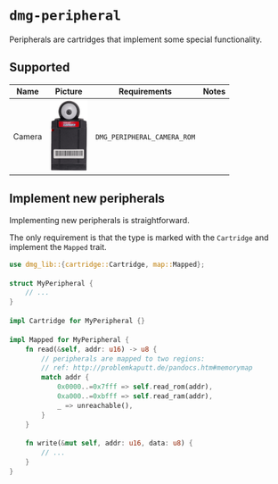 # `dmg-peripheral`

Peripherals are cartridges that implement some special functionality.

## Supported

| Name | Picture | Requirements | Notes 
| --- | :---: | --- | ---
| Camera | ![](assets/camera.png) | `DMG_PERIPHERAL_CAMERA_ROM` |

## Implement new peripherals

Implementing new peripherals is straightforward.

The only requirement is that the type is marked with the `Cartridge` and implement the `Mapped` trait.

```Rust
use dmg_lib::{cartridge::Cartridge, map::Mapped};

struct MyPeripheral {
    // ...
}

impl Cartridge for MyPeripheral {}

impl Mapped for MyPeripheral { 
    fn read(&self, addr: u16) -> u8 {
        // peripherals are mapped to two regions:
        // ref: http://problemkaputt.de/pandocs.htm#memorymap
        match addr {
            0x0000..=0x7fff => self.read_rom(addr),
            0xa000..=0xbfff => self.read_ram(addr),
            _ => unreachable(),
        }
    }

    fn write(&mut self, addr: u16, data: u8) {
        // ...
    }
}
```

